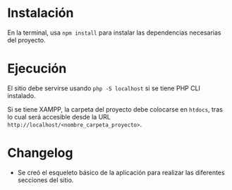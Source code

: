 # Instalación

En la terminal, usa ```npm install``` para instalar las dependencias necesarias del proyecto.

# Ejecución

El sitio debe servirse usando ```php -S localhost``` si se tiene PHP CLI instalado.

Si se tiene XAMPP, la carpeta del proyecto debe colocarse en ```htdocs```, tras lo cual será accesible desde la URL ```http://localhost/<nombre_carpeta_proyecto>```.

# Changelog

* Se creó el esqueleto básico de la aplicación para realizar las diferentes secciones del sitio.